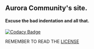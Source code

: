 ## Aurora Community's site.
#### Excuse the bad indentation and all that.
[![Codacy Badge](https://api.codacy.com/project/badge/Grade/3c2590574db645b595824ba8861fea11)](https://www.codacy.com/app/ffxhand/AuroraWebsite?utm_source=github.com&amp;utm_medium=referral&amp;utm_content=AuroraCommunity/AuroraWebsite&amp;utm_campaign=Badge_Grade)

REMEMBER TO READ THE [LICENSE](https://github.com/AuroraCommunity/AuroraWebsite/blob/master/LICENSE)
